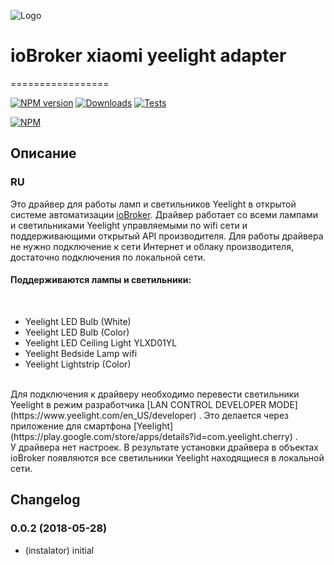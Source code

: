 ![Logo](admin/yeelight.png)
# ioBroker xiaomi yeelight adapter
=================

[![NPM version](http://img.shields.io/npm/v/iobroker.yeelight.svg)](https://www.npmjs.com/package/iobroker.yeelight)
[![Downloads](https://img.shields.io/npm/dm/iobroker.yeelight.svg)](https://www.npmjs.com/package/iobroker.yeelight)
[![Tests](http://img.shields.io/travis/instalator/ioBroker.yeelight/master.svg)](https://travis-ci.org/instalator/ioBroker.yeelight)

[![NPM](https://nodei.co/npm/iobroker.yeelight.png?downloads=true)](https://nodei.co/npm/iobroker.yeelight/)

## Описание
### RU<br/>
Это драйвер для работы ламп и светильников Yeelight в открытой системе автоматизации [ioBroker](https://github.com/ioBroker/ioBroker). 
Драйвер работает со всеми лампами и светильниками Yeelight управляемыми по wifi сети и поддерживающими открытый API производителя.
Для работы драйвера не нужно подключение к сети Интернет и облаку производителя, достаточно подключения по локальной сети.<br/>

#### Поддерживаются лампы и светильники:<br/>
<br/>
 
+ Yeelight LED Bulb (White) 
+ Yeelight LED Bulb (Color)
+ Yeelight LED Ceiling Light YLXD01YL
+ Yeelight Bedside Lamp wifi
+ Yeelight Lightstrip (Color)
<br/>
Для подключения к драйверу необходимо перевести светильники Yeelight в режим разработчика [LAN CONTROL DEVELOPER MODE](https://www.yeelight.com/en_US/developer) . Это делается через приложение для смартфона [Yeelight](https://play.google.com/store/apps/details?id=com.yeelight.cherry) .<br/>
У драйвера нет настроек. В результате установки драйвера в объектах ioBroker появляются все светильники Yeelight находящиеся в локальной сети.<br/>

## Changelog

### 0.0.2 (2018-05-28)
* (instalator) initial
